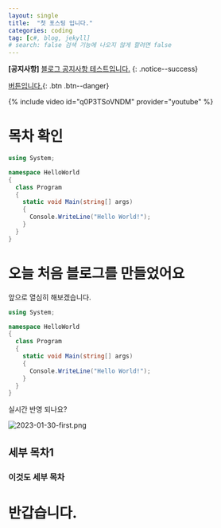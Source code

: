 ```yaml
---
layout: single
title:  "첫 포스팅 입니다."
categories: coding
tag: [c#, blog, jekyll]
# search: false 검색 기능에 나오지 않게 할려면 false
---
```


**[공지사항]** [블로그 공지사항 테스트입니다.](https://mmistakes.github.io/minimal-mistakes/docs/quick-start-guide/)
{: .notice--success}


[버튼입니다.](https://google.com){: .btn .btn--danger}

{% include video id="q0P3TSoVNDM" provider="youtube" %}

# 목차 확인

```c#
using System;

namespace HelloWorld
{
  class Program
  {
    static void Main(string[] args)
    {
      Console.WriteLine("Hello World!");    
    }
  }
}
```

# 오늘 처음 블로그를 만들었어요

앞으로 열심히 해보겠습니다.

```c#
using System;

namespace HelloWorld
{
  class Program
  {
    static void Main(string[] args)
    {
      Console.WriteLine("Hello World!");    
    }
  }
}
```

실시간 반영 되나요?

![2023-01-30-first.png]({{site.url}}/assets/images/2023-01-30-first.png)

## 세부 목차1

### 이것도 세부 목차

# 반갑습니다.